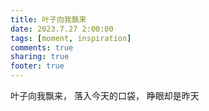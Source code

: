 ```yaml
---
title: 叶子向我飘来
date: 2023.7.27 2:00:00
tags: [moment, inspiration]
comments: true
sharing: true
footer: true
---
```

叶子向我飘来，
落入今天的口袋，
睁眼却是昨天

